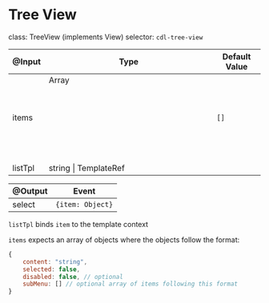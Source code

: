 # Tree View

class: TreeView (implements View)
selector: `cdl-tree-view`

| @Input  | Type                       | Default Value |
| ------- | -------------------------- | ------------- |
| items   | Array<Object>              | `[]`          |
| listTpl | string \| TemplateRef<any> |               |

| @Output | Event            |
| ------- | ---------------- |
| select  | `{item: Object}` |

`listTpl` binds `item` to the template context

`items` expects an array of objects where the objects follow the format:
```javascript
{
	content: "string",
	selected: false,
	disabled: false, // optional
	subMenu: [] // optional array of items following this format
}
```
